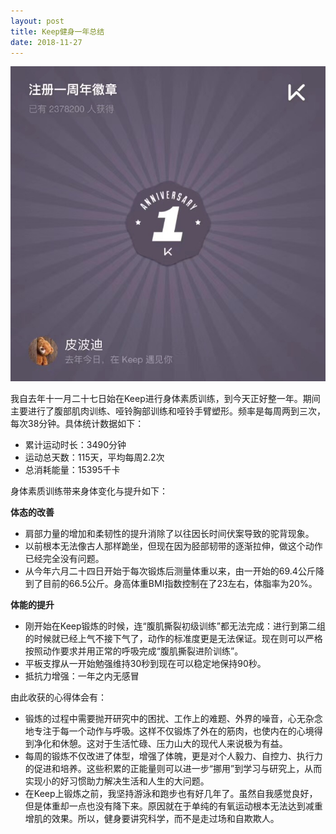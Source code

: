 ```yaml
---
layout: post
title: Keep健身一年总结
date: 2018-11-27
---
```


![](/figures/p56057815.jpg)

我自去年十一月二十七日始在Keep进行身体素质训练，到今天正好整一年。期间主要进行了腹部肌肉训练、哑铃胸部训练和哑铃手臂塑形。频率是每周两到三次，每次38分钟。具体统计数据如下：

-   累计运动时长：3490分钟
-   运动总天数：115天，平均每周2.2次
-   总消耗能量：15395千卡

身体素质训练带来身体变化与提升如下：

**体态的改善** 

-   肩部力量的增加和柔韧性的提升消除了以往因长时间伏案导致的驼背现象。
-   以前根本无法像古人那样跪坐，但现在因为胫部韧带的逐渐拉伸，做这个动作已经完全没有问题。
-   从今年六月二十四日开始于每次锻炼后测量体重以来，由一开始的69.4公斤降到了目前的66.5公斤。身高体重BMI指数控制在了23左右，体脂率为20%。

**体能的提升** 

-   刚开始在Keep锻炼的时候，连“腹肌撕裂初级训练”都无法完成：进行到第二组的时候就已经上气不接下气了，动作的标准度更是无法保证。现在则可以严格按照动作要求并用正常的呼吸完成“腹肌撕裂进阶训练”。
-   平板支撑从一开始勉强维持30秒到现在可以稳定地保持90秒。
-   抵抗力增强：一年之内无感冒

由此收获的心得体会有：

-   锻炼的过程中需要抛开研究中的困扰、工作上的难题、外界的噪音，心无杂念地专注于每一个动作与呼吸。这样不仅锻炼了外在的筋肉，也使内在的心境得到净化和休憩。这对于生活忙碌、压力山大的现代人来说极为有益。
-   每周的锻炼不仅改进了体型，增强了体魄，更是对个人毅力、自控力、执行力的促进和培养。这些积累的正能量则可以进一步“挪用”到学习与研究上，从而实现小的好习惯助力解决生活和人生的大问题。
-   在Keep上锻炼之前，我坚持游泳和跑步也有好几年了。虽然自我感觉良好，但是体重却一点也没有降下来。原因就在于单纯的有氧运动根本无法达到减重增肌的效果。所以，健身要讲究科学，而不是走过场和自欺欺人。
